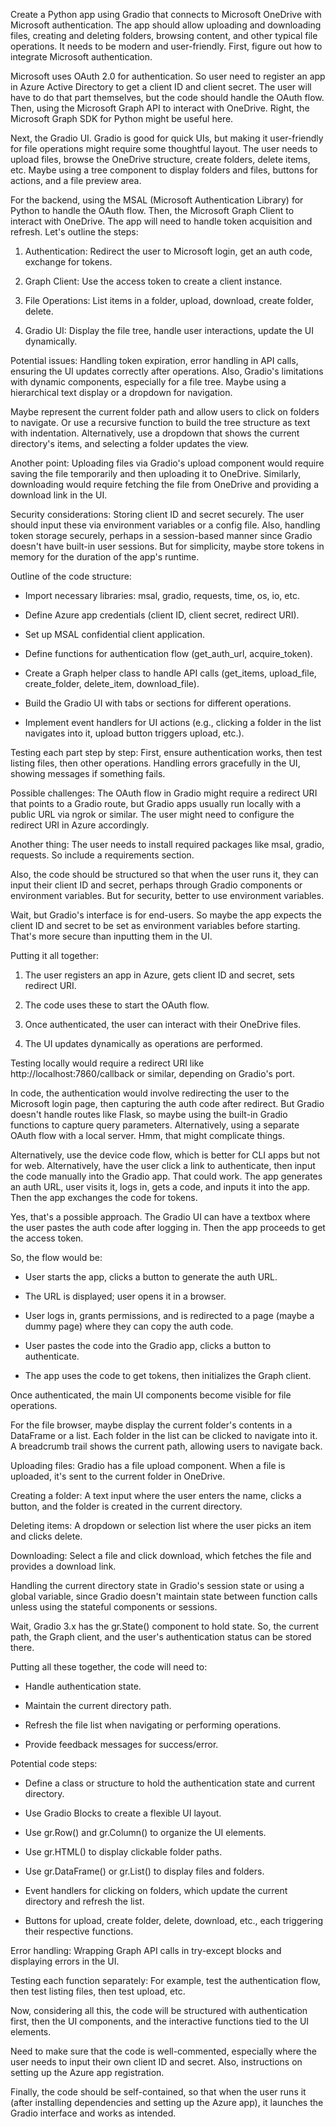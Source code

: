 Create a Python app using Gradio that connects to Microsoft OneDrive with Microsoft authentication. The app should allow uploading and downloading files, creating and deleting folders, browsing content, and other typical file operations. It needs to be modern and user-friendly. First, figure out how to integrate Microsoft authentication.

Microsoft uses OAuth 2.0 for authentication. So user need to register an app in Azure Active Directory to get a client ID and client secret. The user will have to do that part themselves, but the code should handle the OAuth flow. Then, using the Microsoft Graph API to interact with OneDrive. Right, the Microsoft Graph SDK for Python might be useful here.

Next, the Gradio UI. Gradio is good for quick UIs, but making it user-friendly for file operations might require some thoughtful layout. The user needs to upload files, browse the OneDrive structure, create folders, delete items, etc. Maybe using a tree component to display folders and files, buttons for actions, and a file preview area.

For the backend, using the MSAL (Microsoft Authentication Library) for Python to handle the OAuth flow. Then, the Microsoft Graph Client to interact with OneDrive. The app will need to handle token acquisition and refresh. Let's outline the steps:

1. Authentication: Redirect the user to Microsoft login, get an auth code, exchange for tokens.

2. Graph Client: Use the access token to create a client instance.

3. File Operations: List items in a folder, upload, download, create folder, delete.

4. Gradio UI: Display the file tree, handle user interactions, update the UI dynamically.

Potential issues: Handling token expiration, error handling in API calls, ensuring the UI updates correctly after operations. Also, Gradio's limitations with dynamic components, especially for a file tree. Maybe using a hierarchical text display or a dropdown for navigation.

Maybe represent the current folder path and allow users to click on folders to navigate. Or use a recursive function to build the tree structure as text with indentation. Alternatively, use a dropdown that shows the current directory's items, and selecting a folder updates the view.

Another point: Uploading files via Gradio's upload component would require saving the file temporarily and then uploading it to OneDrive. Similarly, downloading would require fetching the file from OneDrive and providing a download link in the UI.

Security considerations: Storing client ID and secret securely. The user should input these via environment variables or a config file. Also, handling token storage securely, perhaps in a session-based manner since Gradio doesn't have built-in user sessions. But for simplicity, maybe store tokens in memory for the duration of the app's runtime.

Outline of the code structure:

- Import necessary libraries: msal, gradio, requests, time, os, io, etc.

- Define Azure app credentials (client ID, client secret, redirect URI).

- Set up MSAL confidential client application.

- Define functions for authentication flow (get_auth_url, acquire_token).

- Create a Graph helper class to handle API calls (get_items, upload_file, create_folder, delete_item, download_file).

- Build the Gradio UI with tabs or sections for different operations.

- Implement event handlers for UI actions (e.g., clicking a folder in the list navigates into it, upload button triggers upload, etc.).

Testing each part step by step: First, ensure authentication works, then test listing files, then other operations. Handling errors gracefully in the UI, showing messages if something fails.

Possible challenges: The OAuth flow in Gradio might require a redirect URI that points to a Gradio route, but Gradio apps usually run locally with a public URL via ngrok or similar. The user might need to configure the redirect URI in Azure accordingly.

Another thing: The user needs to install required packages like msal, gradio, requests. So include a requirements section.

Also, the code should be structured so that when the user runs it, they can input their client ID and secret, perhaps through Gradio components or environment variables. But for security, better to use environment variables.

Wait, but Gradio's interface is for end-users. So maybe the app expects the client ID and secret to be set as environment variables before starting. That's more secure than inputting them in the UI.

Putting it all together:

1. The user registers an app in Azure, gets client ID and secret, sets redirect URI.

2. The code uses these to start the OAuth flow.

3. Once authenticated, the user can interact with their OneDrive files.

4. The UI updates dynamically as operations are performed.

Testing locally would require a redirect URI like http://localhost:7860/callback or similar, depending on Gradio's port.

In code, the authentication would involve redirecting the user to the Microsoft login page, then capturing the auth code after redirect. But Gradio doesn't handle routes like Flask, so maybe using the built-in Gradio functions to capture query parameters. Alternatively, using a separate OAuth flow with a local server. Hmm, that might complicate things.

Alternatively, use the device code flow, which is better for CLI apps but not for web. Alternatively, have the user click a link to authenticate, then input the code manually into the Gradio app. That could work. The app generates an auth URL, user visits it, logs in, gets a code, and inputs it into the app. Then the app exchanges the code for tokens.

Yes, that's a possible approach. The Gradio UI can have a textbox where the user pastes the auth code after logging in. Then the app proceeds to get the access token.

So, the flow would be:

- User starts the app, clicks a button to generate the auth URL.

- The URL is displayed; user opens it in a browser.

- User logs in, grants permissions, and is redirected to a page (maybe a dummy page) where they can copy the auth code.

- User pastes the code into the Gradio app, clicks a button to authenticate.

- The app uses the code to get tokens, then initializes the Graph client.

Once authenticated, the main UI components become visible for file operations.

For the file browser, maybe display the current folder's contents in a DataFrame or a list. Each folder in the list can be clicked to navigate into it. A breadcrumb trail shows the current path, allowing users to navigate back.

Uploading files: Gradio has a file upload component. When a file is uploaded, it's sent to the current folder in OneDrive.

Creating a folder: A text input where the user enters the name, clicks a button, and the folder is created in the current directory.

Deleting items: A dropdown or selection list where the user picks an item and clicks delete.

Downloading: Select a file and click download, which fetches the file and provides a download link.

Handling the current directory state in Gradio's session state or using a global variable, since Gradio doesn't maintain state between function calls unless using the stateful components or sessions.

Wait, Gradio 3.x has the gr.State() component to hold state. So, the current path, the Graph client, and the user's authentication status can be stored there.

Putting all these together, the code will need to:

- Handle authentication state.

- Maintain the current directory path.

- Refresh the file list when navigating or performing operations.

- Provide feedback messages for success/error.

Potential code steps:

- Define a class or structure to hold the authentication state and current directory.

- Use Gradio Blocks to create a flexible UI layout.

- Use gr.Row() and gr.Column() to organize the UI elements.

- Use gr.HTML() to display clickable folder paths.

- Use gr.DataFrame() or gr.List() to display files and folders.

- Event handlers for clicking on folders, which update the current directory and refresh the list.

- Buttons for upload, create folder, delete, download, etc., each triggering their respective functions.

Error handling: Wrapping Graph API calls in try-except blocks and displaying errors in the UI.

Testing each function separately: For example, test the authentication flow, then test listing files, then test upload, etc.

Now, considering all this, the code will be structured with authentication first, then the UI components, and the interactive functions tied to the UI elements.

Need to make sure that the code is well-commented, especially where the user needs to input their own client ID and secret. Also, instructions on setting up the Azure app registration.

Finally, the code should be self-contained, so that when the user runs it (after installing dependencies and setting up the Azure app), it launches the Gradio interface and works as intended.
